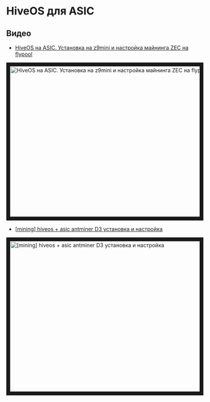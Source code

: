 # HiveOS для ASIC

## Видео

- <a href="https://www.youtube.com/watch?v=KY2ld3qUQRg">HiveOS на ASIC. Установка на z9mini и настройка майнинга ZEC на flypool</a>

<a href="http://www.youtube.com/watch?feature=player_embedded&v=KY2ld3qUQRg
" target="_blank"><img src="http://img.youtube.com/vi/KY2ld3qUQRg/0.jpg"
alt="HiveOS на ASIC. Установка на z9mini и настройка майнинга ZEC на flypool" width="630" height="400" border="10" /></a>

- <a href="https://www.youtube.com/watch?v=rVSauk7Jzr4">[mining] hiveos + asic antminer D3 установка и настройка</a>

<a href="http://www.youtube.com/watch?feature=player_embedded&v=rVSauk7Jzr4
" target="_blank"><img src="http://img.youtube.com/vi/rVSauk7Jzr4/0.jpg"
alt="[mining] hiveos + asic antminer D3 установка и настройка" width="630" height="400" border="10" /></a>
